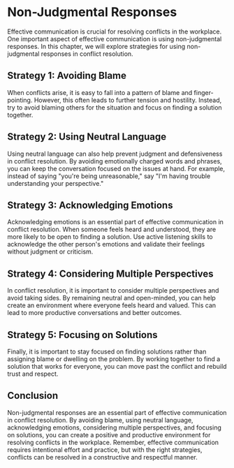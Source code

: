 Non-Judgmental Responses
===================================================================================

Effective communication is crucial for resolving conflicts in the workplace. One important aspect of effective communication is using non-judgmental responses. In this chapter, we will explore strategies for using non-judgmental responses in conflict resolution.

Strategy 1: Avoiding Blame
--------------------------

When conflicts arise, it is easy to fall into a pattern of blame and finger-pointing. However, this often leads to further tension and hostility. Instead, try to avoid blaming others for the situation and focus on finding a solution together.

Strategy 2: Using Neutral Language
----------------------------------

Using neutral language can also help prevent judgment and defensiveness in conflict resolution. By avoiding emotionally charged words and phrases, you can keep the conversation focused on the issues at hand. For example, instead of saying "you're being unreasonable," say "I'm having trouble understanding your perspective."

Strategy 3: Acknowledging Emotions
----------------------------------

Acknowledging emotions is an essential part of effective communication in conflict resolution. When someone feels heard and understood, they are more likely to be open to finding a solution. Use active listening skills to acknowledge the other person's emotions and validate their feelings without judgment or criticism.

Strategy 4: Considering Multiple Perspectives
---------------------------------------------

In conflict resolution, it is important to consider multiple perspectives and avoid taking sides. By remaining neutral and open-minded, you can help create an environment where everyone feels heard and valued. This can lead to more productive conversations and better outcomes.

Strategy 5: Focusing on Solutions
---------------------------------

Finally, it is important to stay focused on finding solutions rather than assigning blame or dwelling on the problem. By working together to find a solution that works for everyone, you can move past the conflict and rebuild trust and respect.

Conclusion
----------

Non-judgmental responses are an essential part of effective communication in conflict resolution. By avoiding blame, using neutral language, acknowledging emotions, considering multiple perspectives, and focusing on solutions, you can create a positive and productive environment for resolving conflicts in the workplace. Remember, effective communication requires intentional effort and practice, but with the right strategies, conflicts can be resolved in a constructive and respectful manner.
